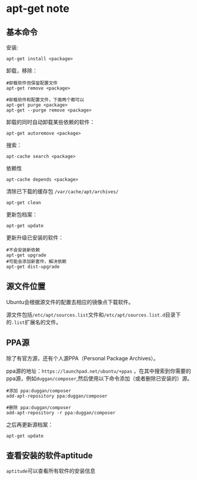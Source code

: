 # apt-get note
## 基本命令
安装:
```
apt-get install <package>
```
卸载，移除：
```
#卸载软件但保留配置文件
apt-get remove <package>

#卸载软件和配置文件，下面两个都可以
apt-get purge <package>
apt-get --purge remove <package>
```
卸载的同时自动卸载某些依赖的软件：
```
apt-get autoremove <package>
```
搜索：
```
apt-cache search <package>
```
依赖性
```
apt-cache depends <package>
```
清除已下载的缓存包  `/var/cache/apt/archives/`
```
apt-get clean
```
更新包档案：
```
apt-get update
```
更新升级已安装的软件：
```
#不会安装新依赖
apt-get upgrade
#可能会添加新套件，解决依赖
apt-get dist-upgrade
```

## 源文件位置
Ubuntu会根据源文件的配置去相应的镜像点下载软件。

源文件包括`/etc/apt/sources.list`文件和`/etc/apt/sources.list.d`目录下的`.list`扩展名的文件。

## PPA源
除了有官方源，还有个人源PPA（Personal Package Archives）。

ppa源的地址：`https://launchpad.net/ubuntu/+ppas` ，在其中搜索到你需要的ppa源，例如`duggan/composer`,然后使用以下命令添加（或者删除已安装的）源。
```
#添加 ppa:duggan/composer
add-apt-repository ppa:duggan/composer

#删除 ppa:duggan/composer
add-apt-repository -r ppa:duggan/composer
```
之后再更新源档案：
```
apt-get update
```

## 查看安装的软件aptitude
`aptitude`可以查看所有软件的安装信息